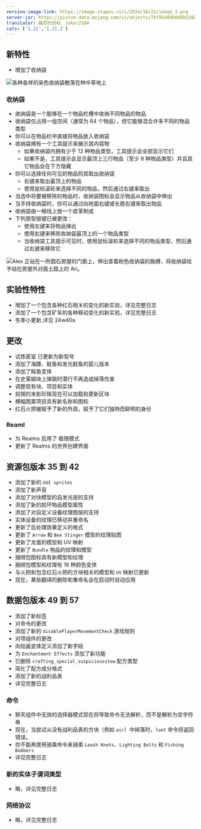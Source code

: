 ```yaml
---
version-image-link: https://image.stapxs.cn/i/2024/10/22/image_1.png
server-jar: https://piston-data.mojang.com/v1/objects/7bf95409b0d9b5388bfea3704ec92012d273c14c/server.jar
translator: 最亮的信标、Joker2184
cats: ['1.21','1.21.2']
---
```

## 新特性
* 增加了收纳袋

![](https://image.stapxs.cn/i/2024/10/23/image.png "各种各样的染色收纳袋散落在林中草地上")

### 收纳袋
* 收纳袋是一个能够在一个物品栏槽中收纳不同物品的物品
* 收纳袋仅占用一组空间（通常为 64 个物品），但它能够混合许多不同的物品类型
* 你可以在物品栏中直接将物品放入收纳袋
* 收纳袋拥有一个工具提示来展示其内容物
    * 如果收纳袋内拥有少于 12 种物品类型，工具提示会全部显示它们
    * 如果不是，工具提示会显示最顶上三行物品（至少 8 种物品类型）并且其它物品会在下方隐藏
* 你可以选择任何可见的物品将其取出收纳袋
    * 右键来取出最顶上的物品
    * 使用鼠标滚轮来选择不同的物品，然后通过右键来取出
* 当选中将要被移除的物品时，收纳袋图标会显示物品从收纳袋中伸出
* 当手持收纳袋时，你可以通过向地面右键或长摁右键来取出物品
* 收纳袋由一根线上放一个皮革制成
* 下列原型按键已被更改：
    * 使用左键来将物品弹出
    * 使用右键来移除收纳袋最顶上的一个物品类型
    * 当收纳袋工具提示可见时，使用鼠标滚轮来选择不同的物品类型，然后通过右键来移除它

![](https://image.stapxs.cn/i/2024/10/23/image_1.png "Alex 正站在一所圆石房屋的门廊上，伸出拿着粉色收纳袋的胳膊，将收纳袋给予站在房屋外对面土路上的 Ari。")

## 实验性特性
* 增加了一个包含各种红石相关的变化的新实验，详见完整日志 
* 添加了一个包含矿车的各种移动变化的新实验，详见完整日志 
* 冬季小更新,详见 24w40a

## 更改
* 试炼密室 已更新为新型号
* 添加了海豚、鱿鱼和发光鱿鱼的婴儿版本
* 添加了鲑鱼变体
* 在史莱姆块上弹跳时潜行不再造成掉落伤害
* 调整现有块、项目和实体
* 投掷的末影珍珠现在可以加载和更新区块
* 横幅图案项目具有新名称和图标
* 红石火把被赋予了新的外观，赋予了它们独特而鲜明的身份

### Reaml
* 为 Realms 启用了 极限模式
* 更新了 Realms 的世界创建界面

## 资源包版本 35 到 42
* 添加了新的 `GUI sprites`
* 添加了新声音
* 添加了对块模型的自发光层的支持
* 添加了新的损坏物品模型属性
* 添加了对自定义设备纹理图层的支持
* 实体设备的纹理已移动并重命名
* 更新了后处理效果定义的格式
* 更新了 `Arrow`  和  `Bee Stinger` 模型的纹理贴图
* 更新了龙蛋的模型和 UV 映射
* 更新了 `Bundle` 物品的纹理和模型
 * 捆绑包图标具有新模型和纹理
 * 捆绑包模型和纹理有 16 种颜色变体
* 与火把和包含红石火把的方块相关的模型和 `UV` 映射已更新
* 现在，某些翻译的删除和重命名会在启动时自动应用

## 数据包版本 49 到 57
* 添加了新标签
* 对命令的更改
* 添加了新的 `disablePlayerMovementCheck` 游戏规则
* 对项组件的更改
* 向绘画变体定义添加了新字段
* 为 `Enchantment Effects` 添加了新功能
* 已删除 `crafting_special_suspiciousstew` 配方类型
* 简化了配方成分格式
* 添加了新的战利品表
* 详见完整日志

### 命令
* 聊天组件中无效的选择器模式现在将导致命令无法解析，而不是解析为空字符串
* 现在，当尝试从没有战利品表的方块（例如 `air`）中掉落时，`loot` 命令将返回错误。
* 你不能再使用骑乘命令来骑乘 `Leash Knots`、`Lighting Bolts` 和 `Fishing Bobbers`
* 详见完整日志

### 新的实体子谓词类型
* 略，详见完整日志
### 网络协议
* 略，详见完整日志 





